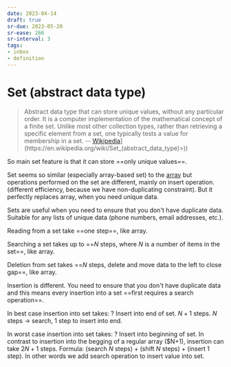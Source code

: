 ```yaml
---
date: 2023-04-14
draft: true
sr-due: 2023-05-20
sr-ease: 266
sr-interval: 3
tags:
- inbox
- definition
---
```


# Set (abstract data type)

> Abstract data type that can store unique values, without any particular order.
> It is a computer implementation of the mathematical concept of a finite set.
> Unlike most other collection types, rather than retrieving a specific element
> from a set, one typically tests a value for membership in a set. --
> [Wikipedia](<[https://en.wikipedia.org/wiki/Set_(abstract_data_type)>)](https://en.wikipedia.org/wiki/Set_(abstract_data_type)>))

So main set feature is that it can store ==only unique values==.

Set seems so similar (especially array-based set) to the
[array](./array%20%28computer%20science%29.md) but operations performed on the set are
different, mainly on insert operation. (different efficiency, because we have
non-duplicating constraint). But it perfectly replaces array, when you need
unique data.

Sets are useful when you need to ensure that you don't have duplicate data.
Suitable for any lists of unique data (phone numbers, email addresses, etc.).

Reading from a set take ==one step==, like array.

Searching a set takes up to ==$N$ steps, where $N$ is a number of items in the
set==, like array.

Deletion from set takes ==$N$ steps, delete and move data to the left to close
gap==, like array.

Insertion is different. You need to ensure that you don't have duplicate data
and this means every insertion into a set ==first requires a search operation==.

In best case insertion into set takes: ? Insert into end of set. $N + 1$ steps.
$N$ steps → search, 1 step to insert into end.

In worst case insertion into set takes: ? Insert into beginning of set. In
contrast to insertion into the begging of a regular array
($N+1), insertion
can take $2N + 1$ steps. Formula: (search $N$ steps) + (shift
$N$ steps) + (insert 1 step). In other words we add search operation to insert
value into set.